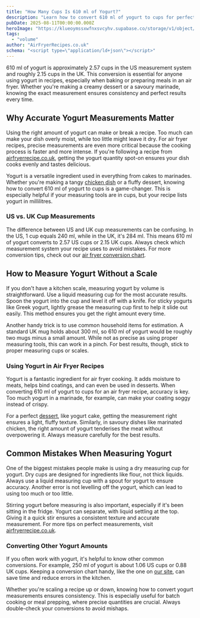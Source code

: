```yaml
---
title: "How Many Cups Is 610 ml of Yogurt?"
description: "Learn how to convert 610 ml of yogurt to cups for perfect baking and cooking every time. Simple, accurate measurements for UK and US cups."
pubDate: 2025-08-11T00:00:00.000Z
heroImage: "https://klueoymssxwfnxsvcyhv.supabase.co/storage/v1/object/public/md/how-many-cups-is-610-ml-of-yogurt-683a998e.webp"
tags:
  - "volume"
author: "AirFryerRecipes.co.uk"
schema: "<script type=\"application/ld+json\"></script>"
---
```


<p>610 ml of yogurt is approximately 2.57 cups in the US measurement system and roughly 2.15 cups in the UK. This conversion is essential for anyone using yogurt in recipes, especially when baking or preparing meals in an air fryer. Whether you're making a creamy dessert or a savoury marinade, knowing the exact measurement ensures consistency and perfect results every time.</p>  

<h2>Why Accurate Yogurt Measurements Matter</h2>  
<p>Using the right amount of yogurt can make or break a recipe. Too much can make your dish overly moist, while too little might leave it dry. For air fryer recipes, precise measurements are even more critical because the cooking process is faster and more intense. If you're following a recipe from <a href=https://www.airfryerrecipe.co.uk/recipes>airfryerrecipe.co.uk</a>, getting the yogurt quantity spot-on ensures your dish cooks evenly and tastes delicious.</p>  

<p>Yogurt is a versatile ingredient used in everything from cakes to marinades. Whether you're making a tangy <a href=https://www.airfryerrecipe.co.uk/recipe-category/chicken>chicken dish</a> or a fluffy dessert, knowing how to convert 610 ml of yogurt to cups is a game-changer. This is especially helpful if your measuring tools are in cups, but your recipe lists yogurt in millilitres.</p>  

<h3>US vs. UK Cup Measurements</h3>  
<p>The difference between US and UK cup measurements can be confusing. In the US, 1 cup equals 240 ml, while in the UK, it's 284 ml. This means 610 ml of yogurt converts to 2.57 US cups or 2.15 UK cups. Always check which measurement system your recipe uses to avoid mistakes. For more conversion tips, check out our <a href=https://www.airfryerrecipe.co.uk/air-fryer-conversion-chart>air fryer conversion chart</a>.</p>  

<h2>How to Measure Yogurt Without a Scale</h2>  
<p>If you don't have a kitchen scale, measuring yogurt by volume is straightforward. Use a liquid measuring cup for the most accurate results. Spoon the yogurt into the cup and level it off with a knife. For sticky yogurts like Greek yogurt, lightly grease the measuring cup first to help it slide out easily. This method ensures you get the right amount every time.</p>  

<p>Another handy trick is to use common household items for estimation. A standard UK mug holds about 300 ml, so 610 ml of yogurt would be roughly two mugs minus a small amount. While not as precise as using proper measuring tools, this can work in a pinch. For best results, though, stick to proper measuring cups or scales.</p>  

<h3>Using Yogurt in Air Fryer Recipes</h3>  
<p>Yogurt is a fantastic ingredient for air fryer cooking. It adds moisture to meats, helps bind coatings, and can even be used in desserts. When converting 610 ml of yogurt to cups for an air fryer recipe, accuracy is key. Too much yogurt in a marinade, for example, can make your coating soggy instead of crispy.</p>  

<p>For a perfect <a href=https://www.airfryerrecipe.co.uk/recipe-category/dessert>dessert</a>, like yogurt cake, getting the measurement right ensures a light, fluffy texture. Similarly, in savoury dishes like marinated chicken, the right amount of yogurt tenderises the meat without overpowering it. Always measure carefully for the best results.</p>  

<h2>Common Mistakes When Measuring Yogurt</h2>  
<p>One of the biggest mistakes people make is using a dry measuring cup for yogurt. Dry cups are designed for ingredients like flour, not thick liquids. Always use a liquid measuring cup with a spout for yogurt to ensure accuracy. Another error is not levelling off the yogurt, which can lead to using too much or too little.</p>  

<p>Stirring yogurt before measuring is also important, especially if it's been sitting in the fridge. Yogurt can separate, with liquid settling at the top. Giving it a quick stir ensures a consistent texture and accurate measurement. For more tips on perfect measurements, visit <a href=https://www.airfryerrecipe.co.uk>airfryerrecipe.co.uk</a>.</p>  

<h3>Converting Other Yogurt Amounts</h3>  
<p>If you often work with yogurt, it's helpful to know other common conversions. For example, 250 ml of yogurt is about 1.06 US cups or 0.88 UK cups. Keeping a conversion chart handy, like the one on <a href=https://www.airfryerrecipe.co.uk/air-fryer-conversion-chart>our site</a>, can save time and reduce errors in the kitchen.</p>  

<p>Whether you're scaling a recipe up or down, knowing how to convert yogurt measurements ensures consistency. This is especially useful for batch cooking or meal prepping, where precise quantities are crucial. Always double-check your conversions to avoid mishaps.</p>